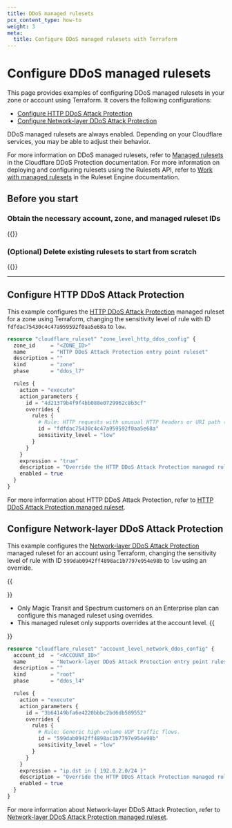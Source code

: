 ```yaml
---
title: DDoS managed rulesets
pcx_content_type: how-to
weight: 3
meta:
  title: Configure DDoS managed rulesets with Terraform
---
```


# Configure DDoS managed rulesets

This page provides examples of configuring DDoS managed rulesets in your zone or account using Terraform. It covers the following configurations:

* [Configure HTTP DDoS Attack Protection](#configure-http-ddos-attack-protection)
* [Configure Network-layer DDoS Attack Protection](#configure-network-layer-ddos-attack-protection)

DDoS managed rulesets are always enabled. Depending on your Cloudflare services, you may be able to adjust their behavior.

For more information on DDoS managed rulesets, refer to [Managed rulesets](/ddos-protection/managed-rulesets/) in the Cloudflare DDoS Protection documentation. For more information on deploying and configuring rulesets using the Rulesets API, refer to [Work with managed rulesets](/ruleset-engine/managed-rulesets/) in the Ruleset Engine documentation.

## Before you start

### Obtain the necessary account, zone, and managed ruleset IDs

{{<render file="_find-ids-managed-rulesets.md">}}

### (Optional) Delete existing rulesets to start from scratch

{{<render file="_import-delete-existing-rulesets.md">}}

---

## Configure HTTP DDoS Attack Protection

This example configures the [HTTP DDoS Attack Protection](/ddos-protection/managed-rulesets/http/) managed ruleset for a zone using Terraform, changing the sensitivity level of rule with ID `fdfdac75430c4c47a959592f0aa5e68a` to `low`.

```tf
resource "cloudflare_ruleset" "zone_level_http_ddos_config" {
  zone_id     = "<ZONE_ID>"
  name        = "HTTP DDoS Attack Protection entry point ruleset"
  description = ""
  kind        = "zone"
  phase       = "ddos_l7"

  rules {
    action = "execute"
    action_parameters {
      id = "4d21379b4f9f4bb088e0729962c8b3cf"
      overrides {
        rules {
          # Rule: HTTP requests with unusual HTTP headers or URI path (signature #11).
          id = "fdfdac75430c4c47a959592f0aa5e68a"
          sensitivity_level = "low"
        }
      }
    }
    expression = "true"
    description = "Override the HTTP DDoS Attack Protection managed ruleset"
    enabled = true
  }
}
```

For more information about HTTP DDoS Attack Protection, refer to [HTTP DDoS Attack Protection managed ruleset](/ddos-protection/managed-rulesets/http/).

## Configure Network-layer DDoS Attack Protection

This example configures the [Network-layer DDoS Attack Protection](/ddos-protection/managed-rulesets/network/) managed ruleset for an account using Terraform, changing the sensitivity level of rule with ID `599dab0942ff4898ac1b7797e954e98b` to `low` using an override.

{{<Aside type="warning" header="Important">}}
* Only Magic Transit and Spectrum customers on an Enterprise plan can configure this managed ruleset using overrides.
* This managed ruleset only supports overrides at the account level.
{{</Aside>}}

```tf
resource "cloudflare_ruleset" "account_level_network_ddos_config" {
  account_id  = "<ACCOUNT_ID>"
  name        = "Network-layer DDoS Attack Protection entry point ruleset"
  description = ""
  kind        = "root"
  phase       = "ddos_l4"

  rules {
    action = "execute"
    action_parameters {
      id = "3b64149bfa6e4220bbbc2bd6db589552"
      overrides {
        rules {
          # Rule: Generic high-volume UDP traffic flows.
          id = "599dab0942ff4898ac1b7797e954e98b"
          sensitivity_level = "low"
        }
      }
    }
    expression = "ip.dst in { 192.0.2.0/24 }"
    description = "Override the HTTP DDoS Attack Protection managed ruleset"
    enabled = true
  }
}
```

For more information about Network-layer DDoS Attack Protection, refer to [Network-layer DDoS Attack Protection managed ruleset](/ddos-protection/managed-rulesets/network/).
